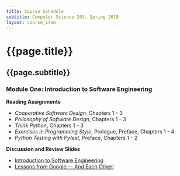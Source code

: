```yaml
---
title: Course Schedule
subtitle: Computer Science 203, Spring 2019
layout: course_item
---
```


# {{page.title}}
## {{page.subtitle}}

### Module One: Introduction to Software Engineering

**Reading Assignments**

- <em>Cooperative Software Design</em>, Chapters 1 - 3
- <em>Philosophy of Software Design</em>, Chapters 1 - 3
- <em>Think Python</em>, Chapters 1 - 3
- <em>Exercises in Programming Style</em>, Prologue, Preface, Chapters 1 - 4
- <em>Python Testing with Pytest</em>, Preface, Chapters 1 - 2

**Discussion and Review Slides**

<ul>

<li> <a target="_blank" rel="noopener" href ="{{site.baseurl}}teaching/cs203S2019/provide/slides/cs280_introduction.html">Introduction to Software Engineering</a>

<li> <a target="_blank" rel="noopener" href ="{{site.baseurl}}teaching/cs203S2019/provide/slides/cs280_lessons_from_google.html">Lessons from Google &mdash; And Each Other!</a>

</ul>
